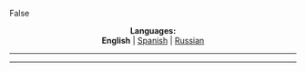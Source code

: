 False
<p align="center"><b>Languages:</b><br /><b>English</b> | <a href="https://github.com/markolofsen/airboing/blob/master/README_es.md">Spanish</a> | <a href="https://github.com/markolofsen/airboing/blob/master/README_ru.md">Russian</a></p>

---



---

